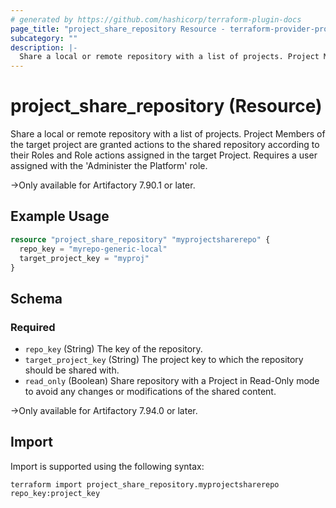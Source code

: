 ```yaml
---
# generated by https://github.com/hashicorp/terraform-plugin-docs
page_title: "project_share_repository Resource - terraform-provider-project"
subcategory: ""
description: |-
  Share a local or remote repository with a list of projects. Project Members of the target project are granted actions to the shared repository according to their Roles and Role actions assigned in the target Project. Requires a user assigned with the 'Administer the Platform' role. Only available for Artifactory 7.90.1 or later.
---
```


# project_share_repository (Resource)

Share a local or remote repository with a list of projects. Project Members of the target project are granted actions to the shared repository according to their Roles and Role actions assigned in the target Project. Requires a user assigned with the 'Administer the Platform' role.

->Only available for Artifactory 7.90.1 or later.

## Example Usage

```terraform
resource "project_share_repository" "myprojectsharerepo" {
  repo_key = "myrepo-generic-local"
  target_project_key = "myproj"
}
```

<!-- schema generated by tfplugindocs -->
## Schema

### Required

- `repo_key` (String) The key of the repository.
- `target_project_key` (String) The project key to which the repository should be shared with.
- `read_only` (Boolean) Share repository with a Project in Read-Only mode to avoid any changes or modifications of the shared content.

->Only available for Artifactory 7.94.0 or later.

## Import

Import is supported using the following syntax:

```shell
terraform import project_share_repository.myprojectsharerepo repo_key:project_key
```
